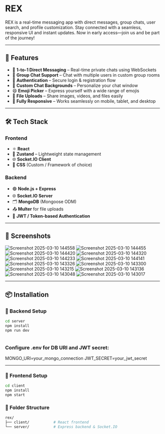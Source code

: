 # REX
 
REX is a real-time messaging app with direct messages, group chats, user search, and profile customization. Stay connected with a seamless, responsive UI and instant updates. Now in early access—join us and be part of the journey!

---

## 🚀 Features

- 💬 **1-to-1 Direct Messaging** – Real-time private chats using WebSockets
- 👥 **Group Chat Support** – Chat with multiple users in custom group rooms
- 🔐 **Authentication** – Secure login & registration flow
- 🎨 **Custom Chat Backgrounds** – Personalize your chat window
- 😄 **Emoji Picker** – Express yourself with a wide range of emojis
- 📎 **File Uploads** – Share images, videos, and files easily
- 📱 **Fully Responsive** – Works seamlessly on mobile, tablet, and desktop

---

## 🛠 Tech Stack

### Frontend
- ⚛️ **React**
- 🧠 **Zustand** – Lightweight state management
- 🌐 **Socket.IO Client**
- 🎨 **CSS** (Custom / Framework of choice)

### Backend
- 🟢 **Node.js + Express**
- 🌐 **Socket.IO Server**
- 🗂 **MongoDB** (Mongoose ODM)
- 📤 **Multer** for file uploads
- 🔐 **JWT / Token-based Authentication**

---

## 📸 Screenshots

![Screenshot 2025-03-10 144558](https://github.com/user-attachments/assets/44b9105c-dbd4-41a6-b212-338dcd1d7097)
![Screenshot 2025-03-10 144455](https://github.com/user-attachments/assets/901a1c58-71d9-478c-aa62-93b6cb949c49)
![Screenshot 2025-03-10 144420](https://github.com/user-attachments/assets/a22b14d5-1fa9-4abd-b6aa-8a13e9dda34c)
![Screenshot 2025-03-10 144320](https://github.com/user-attachments/assets/11312f93-4060-4c2f-a620-348c9e22afbb)
![Screenshot 2025-03-10 144233](https://github.com/user-attachments/assets/7c5698ec-28b0-4306-9426-6c975e612c5c)
![Screenshot 2025-03-10 144141](https://github.com/user-attachments/assets/f3fd28da-6529-4309-8a9a-b5931ca3a68c)
![Screenshot 2025-03-10 143326](https://github.com/user-attachments/assets/7aac0ab6-f43d-465a-99f8-24be7d68599d)
![Screenshot 2025-03-10 143300](https://github.com/user-attachments/assets/3af6265b-bebc-43ca-931c-1e74d994ec07)
![Screenshot 2025-03-10 143215](https://github.com/user-attachments/assets/bee3a145-95d2-4b15-b3c6-753c30a431c6)
![Screenshot 2025-03-10 143136](https://github.com/user-attachments/assets/d9b915c8-8b02-4aa5-9a82-1a098e5133f6)
![Screenshot 2025-03-10 143048](https://github.com/user-attachments/assets/0f699be3-1862-4bfd-8273-4f4c3c058229)
![Screenshot 2025-03-10 143017](https://github.com/user-attachments/assets/df5dfe71-181d-4e8e-a726-cf2f1c6fe744)


---

## 📦 Installation

### 🔧 Backend Setup

```bash
cd server
npm install
npm run dev
 
```
### Configure .env for DB URI and JWT secret:
MONGO_URI=your_mongo_connection
JWT_SECRET=your_jwt_secret
 
 ---
### 🔧 Frontend Setup 
```bash
cd client
npm install
npm start
```
### 📁 Folder Structure

```bash
rex/
├── client/           # React frontend
└── server/           # Express backend & Socket.IO
